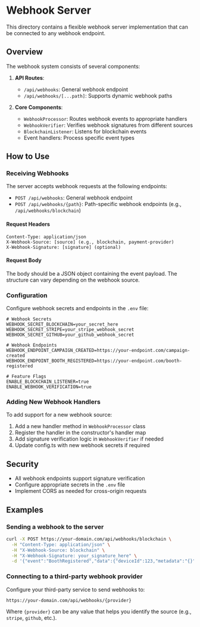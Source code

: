 # Webhook Server

This directory contains a flexible webhook server implementation that can be connected to any webhook endpoint.

## Overview

The webhook system consists of several components:

1. **API Routes**: 
   - `/api/webhooks`: General webhook endpoint
   - `/api/webhooks/[...path]`: Supports dynamic webhook paths

2. **Core Components**:
   - `WebhookProcessor`: Routes webhook events to appropriate handlers
   - `WebhookVerifier`: Verifies webhook signatures from different sources
   - `BlockchainListener`: Listens for blockchain events
   - Event handlers: Process specific event types

## How to Use

### Receiving Webhooks

The server accepts webhook requests at the following endpoints:

- `POST /api/webhooks`: General webhook endpoint
- `POST /api/webhooks/{path}`: Path-specific webhook endpoints (e.g., `/api/webhooks/blockchain`)

#### Request Headers

```
Content-Type: application/json
X-Webhook-Source: [source] (e.g., blockchain, payment-provider)
X-Webhook-Signature: [signature] (optional)
```

#### Request Body

The body should be a JSON object containing the event payload. The structure can vary depending on the webhook source.

### Configuration

Configure webhook secrets and endpoints in the `.env` file:

```
# Webhook Secrets
WEBHOOK_SECRET_BLOCKCHAIN=your_secret_here
WEBHOOK_SECRET_STRIPE=your_stripe_webhook_secret
WEBHOOK_SECRET_GITHUB=your_github_webhook_secret

# Webhook Endpoints
WEBHOOK_ENDPOINT_CAMPAIGN_CREATED=https://your-endpoint.com/campaign-created
WEBHOOK_ENDPOINT_BOOTH_REGISTERED=https://your-endpoint.com/booth-registered

# Feature Flags
ENABLE_BLOCKCHAIN_LISTENER=true
ENABLE_WEBHOOK_VERIFICATION=true
```

### Adding New Webhook Handlers

To add support for a new webhook source:

1. Add a new handler method in `WebhookProcessor` class
2. Register the handler in the constructor's handler map
3. Add signature verification logic in `WebhookVerifier` if needed
4. Update config.ts with new webhook secrets if required

## Security

- All webhook endpoints support signature verification
- Configure appropriate secrets in the `.env` file
- Implement CORS as needed for cross-origin requests

## Examples

### Sending a webhook to the server

```bash
curl -X POST https://your-domain.com/api/webhooks/blockchain \
  -H "Content-Type: application/json" \
  -H "X-Webhook-Source: blockchain" \
  -H "X-Webhook-Signature: your_signature_here" \
  -d '{"event":"BoothRegistered","data":{"deviceId":123,"metadata":"{}","owner":"0x123"}}'
```

### Connecting to a third-party webhook provider

Configure your third-party service to send webhooks to:

```
https://your-domain.com/api/webhooks/{provider}
```

Where `{provider}` can be any value that helps you identify the source (e.g., `stripe`, `github`, etc.). 